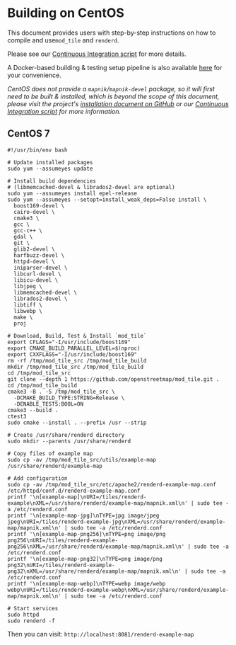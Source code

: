 # Building on CentOS

This document provides users with step-by-step instructions on how to compile and use`mod_tile` and `renderd`.

Please see our [Continuous Integration script](/.github/workflows/build-and-test.yml) for more details.

A Docker-based building & testing setup pipeline is also available [here](/docker) for your convenience.

_CentOS does not provide a `mapnik`/`mapnik-devel` package, so it will first need to be built & installed, which is beyond the scope of this document, please visit the project's [installation document on GitHub](https://github.com/mapnik/mapnik/blob/master/INSTALL.md) or our [Continuous Integration script](/.github/actions/dependencies/build-and-install/mapnik/action.yml) for more information._

## CentOS 7

```shell
#!/usr/bin/env bash

# Update installed packages
sudo yum --assumeyes update

# Install build dependencies
# (libmemcached-devel & librados2-devel are optional)
sudo yum --assumeyes install epel-release
sudo yum --assumeyes --setopt=install_weak_deps=False install \
  boost169-devel \
  cairo-devel \
  cmake3 \
  gcc \
  gcc-c++ \
  gdal \
  git \
  glib2-devel \
  harfbuzz-devel \
  httpd-devel \
  iniparser-devel \
  libcurl-devel \
  libicu-devel \
  libjpeg \
  libmemcached-devel \
  librados2-devel \
  libtiff \
  libwebp \
  make \
  proj

# Download, Build, Test & Install `mod_tile`
export CFLAGS="-I/usr/include/boost169"
export CMAKE_BUILD_PARALLEL_LEVEL=$(nproc)
export CXXFLAGS="-I/usr/include/boost169"
rm -rf /tmp/mod_tile_src /tmp/mod_tile_build
mkdir /tmp/mod_tile_src /tmp/mod_tile_build
cd /tmp/mod_tile_src
git clone --depth 1 https://github.com/openstreetmap/mod_tile.git .
cd /tmp/mod_tile_build
cmake3 -B . -S /tmp/mod_tile_src \
  -DCMAKE_BUILD_TYPE:STRING=Release \
  -DENABLE_TESTS:BOOL=ON
cmake3 --build .
ctest3
sudo cmake --install . --prefix /usr --strip

# Create /usr/share/renderd directory
sudo mkdir --parents /usr/share/renderd

# Copy files of example map
sudo cp -av /tmp/mod_tile_src/utils/example-map /usr/share/renderd/example-map

# Add configuration
sudo cp -av /tmp/mod_tile_src/etc/apache2/renderd-example-map.conf /etc/httpd/conf.d/renderd-example-map.conf
printf '\n[example-map]\nURI=/tiles/renderd-example\nXML=/usr/share/renderd/example-map/mapnik.xml\n' | sudo tee -a /etc/renderd.conf
printf '\n[example-map-jpg]\nTYPE=jpg image/jpeg jpeg\nURI=/tiles/renderd-example-jpg\nXML=/usr/share/renderd/example-map/mapnik.xml\n' | sudo tee -a /etc/renderd.conf
printf '\n[example-map-png256]\nTYPE=png image/png png256\nURI=/tiles/renderd-example-png256\nXML=/usr/share/renderd/example-map/mapnik.xml\n' | sudo tee -a /etc/renderd.conf
printf '\n[example-map-png32]\nTYPE=png image/png png32\nURI=/tiles/renderd-example-png32\nXML=/usr/share/renderd/example-map/mapnik.xml\n' | sudo tee -a /etc/renderd.conf
printf '\n[example-map-webp]\nTYPE=webp image/webp webp\nURI=/tiles/renderd-example-webp\nXML=/usr/share/renderd/example-map/mapnik.xml\n' | sudo tee -a /etc/renderd.conf

# Start services
sudo httpd
sudo renderd -f
```

Then you can visit: `http://localhost:8081/renderd-example-map`
